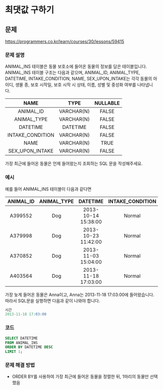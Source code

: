 # 최댓값 구하기

## 문제

https://programmers.co.kr/learn/courses/30/lessons/59415

### 문제 설명

ANIMAL_INS 테이블은 동물 보호소에 들어온 동물의 정보를 담은 테이블입니다. ANIMAL_INS 테이블 구조는 다음과 같으며, ANIMAL_ID, ANIMAL_TYPE, DATETIME, INTAKE_CONDITION, NAME, SEX_UPON_INTAKE는 각각 동물의 아이디, 생물 종, 보호 시작일, 보호 시작 시 상태, 이름, 성별 및 중성화 여부를 나타냅니다.

| NAME |	TYPE |	NULLABLE |
|:----:|:-----:|:---------:|
| ANIMAL_ID | VARCHAR(N) |	FALSE |
| ANIMAL_TYPE |	VARCHAR(N) |	FALSE |
| DATETIME | DATETIME	| FALSE |
| INTAKE_CONDITION	| VARCHAR(N)	| FALSE |
| NAME	| VARCHAR(N)	| TRUE |
| SEX_UPON_INTAKE	| VARCHAR(N)	| FALSE |

가장 최근에 들어온 동물은 언제 들어왔는지 조회하는 SQL 문을 작성해주세요.

### 예시

예를 들어 ANIMAL_INS 테이블이 다음과 같다면

| ANIMAL_ID	| ANIMAL_TYPE	| DATETIME	| INTAKE_CONDITION	| NAME	| SEX_UPON_INTAKE |
|:----:|:-----:|:---------:|:---------:|:---------:|:---------:|
| A399552 |	Dog	| 2013-10-14 15:38:00	| Normal	| Jack	| Neutered Male |
| A379998	| Dog	| 2013-10-23 11:42:00	| Normal	| Disciple	| Intact Male |
| A370852	| Dog	| 2013-11-03 15:04:00	| Normal	| Katie	| Spayed Female |
| A403564	| Dog	| 2013-11-18 17:03:00	| Normal	| Anna	| Spayed Female |

가장 늦게 들어온 동물은 Anna이고, Anna는 2013-11-18 17:03:00에 들어왔습니다. 따라서 SQL문을 실행하면 다음과 같이 나와야 합니다.

``` sql
시간
2013-11-18 17:03:00
```

### 코드

``` sql
SELECT DATETIME
FROM ANIMAL_INS
ORDER BY DATETIME DESC 
LIMIT 1;
```

### 문제 해결 방법

* ORDER BY를 사용하여 가장 최근에 들어온 동물을 정렬한 뒤, 1마리의 동물만 선택했음

